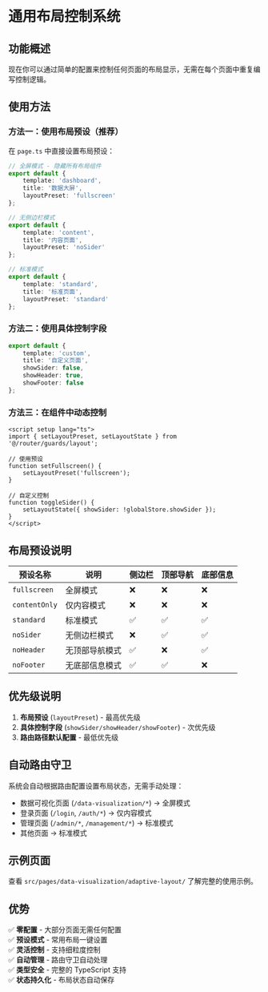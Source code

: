 # 通用布局控制系统

## 功能概述

现在你可以通过简单的配置来控制任何页面的布局显示，无需在每个页面中重复编写控制逻辑。

## 使用方法

### 方法一：使用布局预设（推荐）

在 `page.ts` 中直接设置布局预设：

```typescript
// 全屏模式 - 隐藏所有布局组件
export default {
    template: 'dashboard',
    title: '数据大屏',
    layoutPreset: 'fullscreen'
};

// 无侧边栏模式
export default {
    template: 'content',
    title: '内容页面',
    layoutPreset: 'noSider'
};

// 标准模式
export default {
    template: 'standard',
    title: '标准页面',
    layoutPreset: 'standard'
};
```

### 方法二：使用具体控制字段

```typescript
export default {
    template: 'custom',
    title: '自定义页面',
    showSider: false,
    showHeader: true,
    showFooter: false
};
```

### 方法三：在组件中动态控制

```vue
<script setup lang="ts">
import { setLayoutPreset, setLayoutState } from '@/router/guards/layout';

// 使用预设
function setFullscreen() {
    setLayoutPreset('fullscreen');
}

// 自定义控制
function toggleSider() {
    setLayoutState({ showSider: !globalStore.showSider });
}
</script>
```

## 布局预设说明

| 预设名称      | 说明           | 侧边栏 | 顶部导航 | 底部信息 |
| ------------- | -------------- | ------ | -------- | -------- |
| `fullscreen`  | 全屏模式       | ❌     | ❌       | ❌       |
| `contentOnly` | 仅内容模式     | ❌     | ❌       | ❌       |
| `standard`    | 标准模式       | ✅     | ✅       | ✅       |
| `noSider`     | 无侧边栏模式   | ❌     | ✅       | ✅       |
| `noHeader`    | 无顶部导航模式 | ✅     | ❌       | ✅       |
| `noFooter`    | 无底部信息模式 | ✅     | ✅       | ❌       |

## 优先级说明

1. **布局预设** (`layoutPreset`) - 最高优先级
2. **具体控制字段** (`showSider/showHeader/showFooter`) - 次优先级
3. **路由路径默认配置** - 最低优先级

## 自动路由守卫

系统会自动根据路由配置设置布局状态，无需手动处理：

-   数据可视化页面 (`/data-visualization/*`) → 全屏模式
-   登录页面 (`/login`, `/auth/*`) → 仅内容模式
-   管理页面 (`/admin/*`, `/management/*`) → 标准模式
-   其他页面 → 标准模式

## 示例页面

查看 `src/pages/data-visualization/adaptive-layout/` 了解完整的使用示例。

## 优势

✅ **零配置** - 大部分页面无需任何配置  
✅ **预设模式** - 常用布局一键设置  
✅ **灵活控制** - 支持细粒度控制  
✅ **自动管理** - 路由守卫自动处理  
✅ **类型安全** - 完整的 TypeScript 支持  
✅ **状态持久化** - 布局状态自动保存
